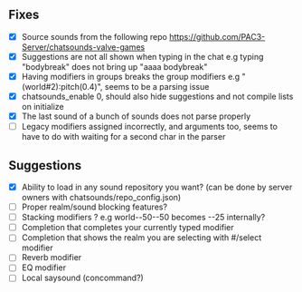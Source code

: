 ## Fixes
- [x] Source sounds from the following repo https://github.com/PAC3-Server/chatsounds-valve-games
- [x] Suggestions are not all shown when typing in the chat e.g typing "bodybreak" does not bring up "aaaa bodybreak"
- [x] Having modifiers in groups breaks the group modifiers e.g "(world#2):pitch(0.4)", seems to be a parsing issue
- [x] chatsounds_enable 0, should also hide suggestions and not compile lists on initialize
- [x] The last sound of a bunch of sounds does not parse properly
- [ ] Legacy modifiers assigned incorrectly, and arguments too, seems to have to do with waiting for a second char in the parser

## Suggestions
- [x] Ability to load in any sound repository you want? (can be done by server owners with chatsounds/repo_config.json)
- [ ] Proper realm/sound blocking features?
- [ ] Stacking modifiers ? e.g world--50--50 becomes --25 internally?
- [ ] Completion that completes your currently typed modifier
- [ ] Completion that shows the realm you are selecting with #/select modifier
- [ ] Reverb modifier
- [ ] EQ modifier
- [ ] Local saysound (concommand?)